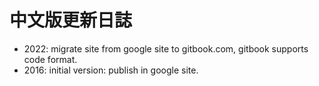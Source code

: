 # 中文版更新日誌

* 2022: migrate site from google site to gitbook.com, gitbook supports code format.
* 2016: initial version: publish in google site.
